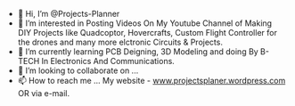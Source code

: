 - 👋 Hi, I’m @Projects-Planner
- 👀 I’m interested in Posting Videos On My Youtube Channel of Making DIY Projects like Quadcoptor, Hovercrafts, Custom Flight Controller for the drones and many more elctronic Circuits & Projects.
- 🌱 I’m currently learning PCB Deigning, 3D Modeling and doing By B-TECH In Electronics And Communications.
- 💞️ I’m looking to collaborate on ...
- 📫 How to reach me ... My website - www.projectsplaner.wordpress.com OR via e-mail.

<!---
Projects-Planner/Projects-Planner is a ✨ special ✨ repository because its `README.md` (this file) appears on your GitHub profile.
You can click the Preview link to take a look at your changes.
--->
